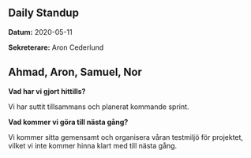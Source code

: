 ## **Daily Standup**

**Datum:** 2020-05-11

**Sekreterare:** Aron Cederlund



## **Ahmad**, Aron, Samuel, Nor

**Vad har vi gjort hittills?**

Vi har suttit tillsammans och planerat kommande sprint.

**Vad kommer vi göra till nästa gång?**

Vi kommer sitta gemensamt och organisera våran testmiljö för projektet, vilket vi inte kommer hinna klart med till nästa gång.


